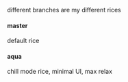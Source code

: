different branches are my different rices

#### master
default rice

#### aqua
chill mode rice, minimal UI, max relax
